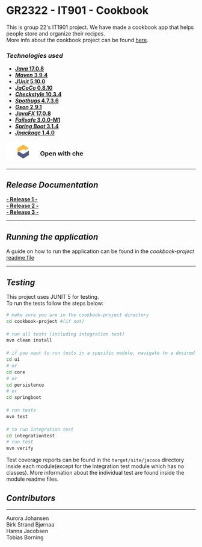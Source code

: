 # __GR2322 - IT901 - Cookbook__

This is group 22's IT1901 project. We have made a cookbook app that helps people store and organize their recipes.  
More info about the cookbook project can be found [here](/cookbook-project/readme.md). 

### **_Technologies used_**
- [**_Java_ 17.0.8**](https://www.oracle.com/java/technologies/downloads/#java17)
- [**_Maven_ 3.9.4**](https://maven.apache.org/download.cgi)
- [**_JUnit_ 5.10.0**](https://junit.org/junit5/docs/current/user-guide/)
- [**_JaCoCo_ 0.8.10**](https://mvnrepository.com/artifact/org.jacoco/jacoco-maven-plugin)
- [**_Checkstyle_ 10.3.4**](https://mvnrepository.com/artifact/com.puppycrawl.tools/checkstyle)
- [**_Spotbugs_ 4.7.3.6**](https://mvnrepository.com/artifact/com.github.spotbugs/spotbugs)
- [**_Gson_ 2.9.1**](https://mvnrepository.com/artifact/com.google.code.gson/gson)
- [**_JavaFX_ 17.0.8**](https://mvnrepository.com/artifact/org.openjfx)
- [**_Failsafe_ 3.0.0-M1**](https://mvnrepository.com/artifact/org.apache.maven.plugins/maven-failsafe-plugin)
- [**_Spring Boot_ 3.1.4**](https://mvnrepository.com/search?q=spring+boot)
- [**_Jpackage_ 1.4.0**](https://github.com/petr-panteleyev/jpackage-maven-plugin)

<div style="display: flex; align-items: center;">
    <a href="https://che.stud.ntnu.no/#https:/gitlab.stud.idi.ntnu.no/it1901/groups-2023/gr2322/gr2322">
        <img src="assets/eclipse-che.png" width="90" height="50"/>
    </a>
    <h3>Open with che</h3>
</div>

---

## _Release Documentation_
__[- Release 1 -](docs/release1/release1.md)  
[- Release 2 -](docs/release2/release2.md)  
[- Release 3 -](docs/release3/release3.md)__

---

## _Running the application_
A guide on how to run the application can be found in the _cookbook-project_ [readme file](/cookbook-project/readme.md)

---

## _Testing_
This project uses JUNIT 5 for testing.  
To run the tests follow the steps below:
```bash
# make sure you are in the cookbook-project directory
cd cookbook-project #(if not)

# run all tests (including integration test)
mvn clean install

# if you want to run tests in a specific module, navigate to a desired directory:
cd ui 
# or
cd core
# or
cd persistence
# or 
cd springboot

# run tests
mvn test

# to run integration test
cd integrationtest
# run test
mvn verify

```
Test coverage reports can be found in the `target/site/jacoco` directory inside each module(except for the integration test module which has no classes).
More information about the individual test are found inside the module readme files.


## _Contributors_
---
Aurora Johansen  
Birk Strand Bjørnaa  
Hanna Jacobsen  
Tobias Borning

